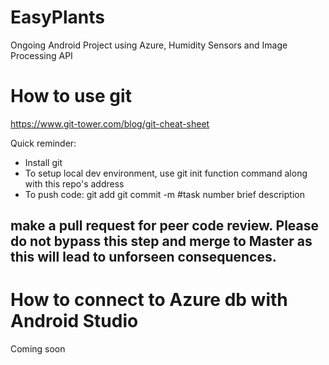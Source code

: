# EasyPlants
Ongoing Android Project using Azure, Humidity Sensors and Image Processing API 

# How to use git
https://www.git-tower.com/blog/git-cheat-sheet

Quick reminder: 
- Install git
- To setup local dev environment, use git init function command along with this repo's address
- To push code: 
git add 
git commit -m #task number brief description
## make a pull request for peer code review. Please do not bypass this step and merge to Master as this will lead to unforseen consequences. 


# How to connect to Azure db with Android Studio
Coming soon 
